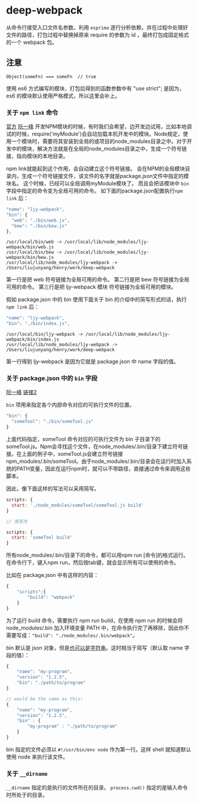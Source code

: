 # deep-webpack

从命令行接受入口文件名参数，利用 `esprima` 逐行分析依赖，并在过程中处理好文件的路径，打包过程中替换掉原来 require 的参数为 id ，最终打包成固定格式的一个 webpack 包。

## 注意
`Object(someFn) === someFn  // true`

使用 es6 方式编写的模块，打包后得到的函数参数中有 "use strict"; 是因为，es6 的模块默认使用严格模式，所以这里会补上。

### 关于 `npm link` 命令
[官方](https://docs.npmjs.com/cli/link)
[阮一峰](http://javascript.ruanyifeng.com/nodejs/npm.html#toc18)
开发NPM模块的时候，有时我们会希望，边开发边试用，比如本地调试的时候，require('myModule')会自动加载本机开发中的模块。Node规定，使用一个模块时，需要将其安装到全局的或项目的node_modules目录之中。对于开发中的模块，解决方法就是在全局的node_modules目录之中，生成一个符号链接，指向模块的本地目录。

npm link就能起到这个作用，会自动建立这个符号链接。
会在NPM的全局模块目录内，生成一个符号链接文件，该文件的名字就是package.json文件中指定的模块名。
这个时候，已经可以全局调用myModule模块了。
而且会把该模块中 `bin` 字段中指定的命令变为全局可用的命令。
如下面的package.json配置执行`npm link` 后：
```js
"name": "ljy-webpack",
"bin": {
  "web": "./bin/web.js",
  "bew": "./bin/bew.js"
},
```

```shell
/usr/local/bin/web -> /usr/local/lib/node_modules/ljy-webpack/bin/web.js
/usr/local/bin/bew -> /usr/local/lib/node_modules/ljy-webpack/bin/bew.js
/usr/local/lib/node_modules/ljy-webpack -> /Users/liujunyang/henry/work/deep-webpack
```
第一行是把 web 符号链接为全局可用的命令。
第二行是把 bew 符号链接为全局可用的命令。
第三行是把 ljy-webpack 模块 符号链接为全局可用的模块。

假如 package.json 中的 bin 使用下面关于 bin 的介绍中的简写形式的话，执行 `npm link` 后：
```js
"name": "ljy-webpack",
"bin": "./bin/index.js",
```

```shell
/usr/local/bin/ljy-webpack -> /usr/local/lib/node_modules/ljy-webpack/bin/index.js
/usr/local/lib/node_modules/ljy-webpack -> /Users/liujunyang/henry/work/deep-webpack
```
第一行得到 ljy-webpack 是因为它就是 package.json 中 name 字段的值。


### 关于 package.json 中的 `bin` 字段
[阮一峰](http://javascript.ruanyifeng.com/nodejs/packagejson.html#toc4)
[链接2](https://github.com/wy-ei/notebook/issues/42)

`bin` 项用来指定各个内部命令对应的可执行文件的位置。
```js
"bin": {
  "someTool": "./bin/someTool.js"
}
```

上面代码指定，someTool 命令对应的可执行文件为 bin 子目录下的 someTool.js。Npm会寻找这个文件，在node_modules/.bin/目录下建立符号链接。在上面的例子中，someTool.js会建立符号链接npm_modules/.bin/someTool。由于node_modules/.bin/目录会在运行时加入系统的PATH变量，因此在运行npm时，就可以不带路径，直接通过命令来调用这些脚本。

因此，像下面这样的写法可以采用简写。
```js
scripts: {  
  start: './node_modules/someTool/someTool.js build'
}

// 简写为

scripts: {  
  start: 'someTool build'
}
```
所有node_modules/.bin/目录下的命令，都可以用npm run [命令]的格式运行。在命令行下，键入npm run，然后按tab键，就会显示所有可以使用的命令。

比如在 package.json 中有这样的内容：
```js
{
    "scripts":{
        "build": "webpack"
    }
}
```
为了运行 build 命令，需要执行 npm run build，在使用 npm run 的时候会将 node_modules/.bin 加入环境变量 PATH 中，在命令执行完了再移除，因此你不需要写成：`"build": "./node_modules/.bin/webpack"`。

bin 默认是 json 对象，但是[也可以是字符串](https://docs.npmjs.com/files/package.json#bin)。这时相当于简写（默认取 name 字段的值）：
```js
{
	"name": "my-program",
	"version": "1.2.5",
	"bin": "./path/to/program" 
}

// would be the same as this:
{
	"name": "my-program",
	"version": "1.2.5",
	"bin" : {
		"my-program" : "./path/to/program"
	}
}
```

bin 指定的文件必须以 `#!/usr/bin/env node` 作为第一行。这样 shell 就知道默认使用 node 来执行该文件。

### 关于 `__dirname`
`__dirname` 指定的是执行的文件所在的目录。
`process.cwd()` 指定的是输入命令时所处于的目录。

